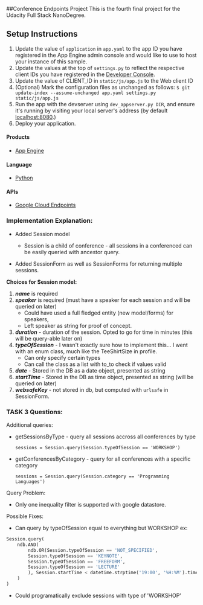 ##Conference Endpoints Project
This is the fourth final project for the Udacity Full Stack NanoDegree.

## Setup Instructions
1. Update the value of `application` in `app.yaml` to the app ID you
   have registered in the App Engine admin console and would like to use to host
   your instance of this sample.
1. Update the values at the top of `settings.py` to
   reflect the respective client IDs you have registered in the
   [Developer Console][1].
1. Update the value of CLIENT_ID in `static/js/app.js` to the Web client ID
1. (Optional) Mark the configuration files as unchanged as follows:
   `$ git update-index --assume-unchanged app.yaml settings.py static/js/app.js`
1. Run the app with the devserver using `dev_appserver.py DIR`, and ensure it's running by visiting your local server's address (by default [localhost:8080][2].)
1. Deploy your application.

#### Products
- [App Engine][3]

#### Language
- [Python][4]

#### APIs
- [Google Cloud Endpoints][5]

### Implementation Explanation:
- Added Session model
	- Session is a child of conference - all sessions in a conferenced can be easily queried with ancestor query.

- Added SessionForm as well as SessionForms for returning multiple sessions.

**Choices for Session model:**

1. ***name*** is required
1. ***speaker*** is required (must have a speaker for each session and will be queried on later)
	- Could have used a full fledged entity (new model/forms) for speakers, 
	- Left speaker as string for proof of concept.
1. ***duration*** - duration of the session. Opted to go for time in minutes (this will be query-able later on)
1. ***typeOfSession*** - I wasn't exactly sure how to implement this... I went with an enum class, much like the TeeShirtSize in profile.
	- Can only specify certain types
	- Can call the class as a list with to_to check if values valid
1. ***date*** - Stored in the DB as a date object, presented as string
1. ***startTime*** - Stored in the DB as time object, presented as string (will be queried on later)
1. ***websafeKey*** - not stored in db, but computed with `urlsafe` in SessionForm.

### TASK 3 Questions:
Additional queries:
- getSessionsByType - query all sessions accross all conferences by type
	
    `sessions = Session.query(Session.typeOfSession == 'WORKSHOP')`
- getConferencesByCategory - query for all conferences with a specific category
	
    `sessions = Session.query(Session.category == 'Programming Languages')`

Query Problem:

- Only one inequality filter is supported with google datastore.

Possible Fixes:
- Can query by typeOfSession equal to everything but WORKSHOP ex:
```python
Session.query(
    ndb.AND(
        ndb.OR(Session.typeOfSession == 'NOT_SPECIFIED',
        Session.typeOfSession == 'KEYNOTE',
        Session.typeOfSession == 'FREEFORM',
        Session.typeOfSession == 'LECTURE'
        ), Session.startTime < datetime.strptime('19:00', '%H:%M').time()
    )
)
```
- Could programatically exclude sessions with type of 'WORKSHOP'

[1]: https://console.developers.google.com/
[2]: https://localhost:8080/
[3]: https://developers.google.com/appengine
[4]: http://python.org
[5]: https://developers.google.com/appengine/docs/python/endpoints/